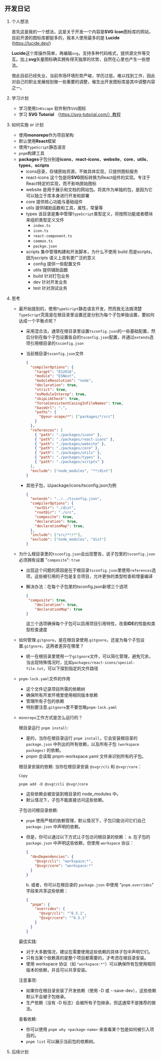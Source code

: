 ## 开发日记

1. 个人想法

   首先这是我的一个想法，这是关于开发一个内容是**SVG** **Icon**图标库的网站，目前开源的图标库都挺多的，我本人使用最多的是 **Lucide** (https://lucide.dev/)

   **Lucide**这个库操作简单，再编辑`svg`，支持多种代码格式，提供源文件等交互。加上**svg**矢量图标确实拥有得天独厚的优势，自然在心里也产生一些想法。

   借此目前已经失业，当前市场环境形势严峻，学历过低，难以找到工作，因此对自己的职业发展规划做一些重要的调整，催生出开发图标库是其中调整内容之一。

2. 学习计划

   - 学习使用`InKscape` 软件制作`SVG`图标
   - 学习 **SVG Tutorial** （https://svg-tutorial.com/）教程

3. 如何实施 or 计划

   - 使用**monorepo**作为项目架构
   - 默认使用**React**框架
   - 使用`TypeScript`静态语言
   - `pnpm`构建工具
   - **packages**子包分别是**icons**，**react-icons**，**website**，**core**，**utils**，**types**，**scripts**
     - icons目录，存储原始资源，不做具体实现，只提供图标服务
     - react-icons 这个包是将**SVG**图标转换为React组件的实现。专注于React特定的实现，而不影响原始图标
     - website 是用于展示和文档的网站包。将其作为单独的包，是因为它可以独立于库本身进行开发和部署
     - core 提供核心功能与基础组件
     - utils 提供辅助函数和工具，属性，常量等
     - types 该目录是集中管理`TypeScript`类型定义，将按照功能或者模块来组织类型定义文件
       - `index.ts`
       - `icon.ts`
       - `react-component.ts`
       - `common.ts`
       - `packge.json` 
     - scripts 集中管理构建和开发脚本，为什么不使用 build 而是scripts，因为scripts 语义上具有更广泛的意义
       - config 提供一些配置文件
       - utils 提供辅助函数
       - build 针对打包业务
       - dev 针对开发业务
       - test 针对测试业务

4. 思考

   - 最开始提到的，使用`TypeScript`静态语言开发，然而我无法搞清楚`TypeScript`究竟是在根目录里设置还是分别为每个子包单独设置，要如何达成一个平衡点呢？

     - 采用混合法，通常在根目录里设置`tsconfig.json`的一些基础配置，然后分别在每个子包设置各自的`tsconfig.json`配置，并通过`extends`选项引用根目录的`tsconfig.json`

     - 当前根目录`tsconfig.json`文件

       ```json
       {
         "compilerOptions": {
           "target": "ES2016",
           "module": "ESNext",
           "moduleResolution": "node",
           "declaration": true,
           "strict": true,
           "esModuleInterop": true,
           "skipLibCheck": true,
           "forceConsistentCasingInFileNames": true,
           "baseUrl": ".",
           "paths": {
             "@your-scope/*": ["packages/*/src"]
           }
         },
         "references": [
           { "path": "./packages/icons" },
           { "path": "./packages/react-icons" },
           { "path": "./packages/website" },
           { "path": "./packages/core" },
           { "path": "./packages/utils" },
           { "path": "./packages/types" },
           { "path": "./packages/scripts" }
         ],
         "exclude": ["node_modules", "**/dist"]
       }
       ```

     - 其他子包，以package/icons/tsconfig.json为例

       ```json
       {
         "extends": "../../tsconfig.json",
         "compilerOptions": {
           "outDir": "./dist",
           "rootDir": "./src",
           "composite": true,
           "declaration": true,
           "declarationMap": true,
         },
         "include": ["src/**/*"],
         "exclude": ["node_modules", "dist"]
       }
       ```

   - 为什么根目录里的`tsconfig.json`会出现警告，说子包里的`tsconfig.json`必须拥有设置 "`composite`": `true`

     - 出现这个问题的原因是在于根目录`tsconfig.json`里使用`references`选项，这些被引用的子包是复合项目，允许更快的类型检查和增量编译

     - 解决办法：在每个子包里的tsconfig.json新增三个选项

       ```json
       {
       	"composite": true,
           "declaration": true,
           "declarationMap": true
       }
       ```

       这三个选项确保每个子包可以启用项目引用特性，改善**IDE**的性能和类型检查速度

   - 如何管理.`gitgnore`，是在根目录使用.`gitgnore`，还是为每个子包设置.`gitgnore`，这两者差异在哪里？

     - 统一在根目录里使用一个`gitgnore`文件，可以简化管理，避免冗余，当出现特殊情况时，比如`packages/react-icons/special-file.txt`，可以下探到指定的文件路径

   - `pnpm-lock.yaml`文件的作用

     - 这个文件记录项目所需的依赖树
     - 确保所有开发环境里使用相同版本依赖
     - 管理所有子包的依赖
     - 特别要注意.`gitgnore`里不要忽略`pnpm-lock.yaml`

   - `monorepo`工作方式是怎么运行的？

     根目录运行 `pnpm install`:

     - 是的，当你在根目录运行 `pnpm install`，它会安装根目录的 `package.json` 中列出的所有依赖，以及所有子包 `(workspace packages)` 的依赖。
     - pnpm 会读取 pnpm-workspace.yaml 文件来识别所有的子包。

     根目录安装的依赖: 当你在根目录安装 `@svgr/cli` 和 `@svgr/core`：

     ```
     Copy
     
     pnpm add -D @svgr/cli @svgr/core
     ```

     - 这些依赖会被安装到根目录的 node_modules 中。
     - 默认情况下，子包不能直接访问这些依赖。

     子包访问根目录依赖:

     - `pnpm` 使用严格的依赖管理，默认情况下，子包只能访问它们自己 `package.json` 中声明的依赖。

     - 但是，你可以通过以下方式让子包访问根目录的依赖： a. 在子包的 `package.json` 中声明这些依赖，但使用 `workspace` 协议：

       ```json
       {
         "devDependencies": {
           "@svgr/cli": "workspace:*",
           "@svgr/core": "workspace:*"
         }
       }
       ```

       b. 或者，你可以在根目录的 `package.json` 中使用 "`pnpm.overrides`" 字段来共享这些依赖：

       ```json
       {
         "pnpm": {
           "overrides": {
             "@svgr/cli": "^6.5.1",
             "@svgr/core": "^6.5.1"
           }
         }
       }
       ```

     最佳实践:

     - 对于大多数情况，建议在需要使用这些依赖的具体子包中声明它们。
     - 只有当某个依赖真的是整个项目都需要的，才考虑在根目录安装。
     - 使用 workspace 协议（如 `"workspace:*"`）可以确保所有包使用相同版本的依赖，并且可以共享安装。

     注意事项:

     - 如果你在根目录安装了开发依赖（使用 -D 或 --save-dev），这些依赖默认不会被子包继承。
     - 生产依赖（没有 -D 标志）会被所有子包继承，但这通常不是推荐的做法。

     查看依赖:

     - 你可以使用 `pnpm why <package-name>` 来查看某个包是如何被引入项目的。
     - `pnpm list` 可以展示当前包的依赖树。

5. 后续计划

